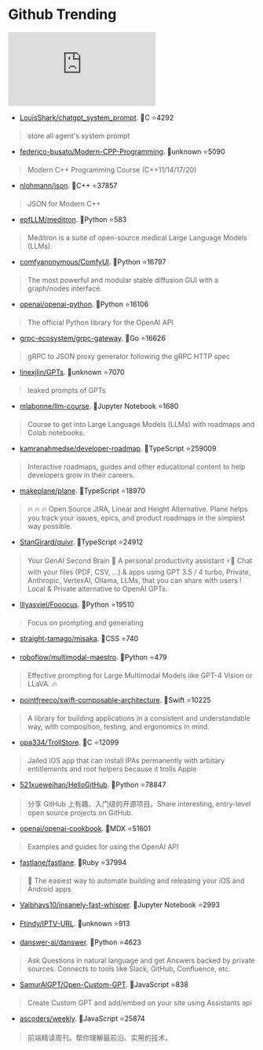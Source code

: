 # Github Trending 
 ![daily-bing](https://api.isoyu.com/bing_images.php) 
 - [LouisShark/chatgpt_system_prompt](https://github.com/LouisShark/chatgpt_system_prompt). 💪C ⭐4292 
 > store all agent's system prompt 
 - [federico-busato/Modern-CPP-Programming](https://github.com/federico-busato/Modern-CPP-Programming). 💪unknown ⭐5090 
 > Modern C++ Programming Course (C++11/14/17/20) 
 - [nlohmann/json](https://github.com/nlohmann/json). 💪C++ ⭐37857 
 > JSON for Modern C++ 
 - [epfLLM/meditron](https://github.com/epfLLM/meditron). 💪Python ⭐583 
 > Meditron is a suite of open-source medical Large Language Models (LLMs). 
 - [comfyanonymous/ComfyUI](https://github.com/comfyanonymous/ComfyUI). 💪Python ⭐16797 
 > The most powerful and modular stable diffusion GUI with a graph/nodes interface. 
 - [openai/openai-python](https://github.com/openai/openai-python). 💪Python ⭐16106 
 > The official Python library for the OpenAI API 
 - [grpc-ecosystem/grpc-gateway](https://github.com/grpc-ecosystem/grpc-gateway). 💪Go ⭐16626 
 > gRPC to JSON proxy generator following the gRPC HTTP spec 
 - [linexjlin/GPTs](https://github.com/linexjlin/GPTs). 💪unknown ⭐7070 
 > leaked prompts of GPTs 
 - [mlabonne/llm-course](https://github.com/mlabonne/llm-course). 💪Jupyter Notebook ⭐1680 
 > Course to get into Large Language Models (LLMs) with roadmaps and Colab notebooks. 
 - [kamranahmedse/developer-roadmap](https://github.com/kamranahmedse/developer-roadmap). 💪TypeScript ⭐259009 
 > Interactive roadmaps, guides and other educational content to help developers grow in their careers. 
 - [makeplane/plane](https://github.com/makeplane/plane). 💪TypeScript ⭐18970 
 > 🔥 🔥 🔥 Open Source JIRA, Linear and Height Alternative. Plane helps you track your issues, epics, and product roadmaps in the simplest way possible. 
 - [StanGirard/quivr](https://github.com/StanGirard/quivr). 💪TypeScript ⭐24912 
 > Your GenAI Second Brain 🧠 A personal productivity assistant ⚡️🤖 Chat with your files (PDF, CSV, ...) & apps using GPT 3.5 / 4 turbo, Private, Anthropic, VertexAI, Ollama, LLMs, that you can share with users ! Local & Private alternative to OpenAI GPTs. 
 - [lllyasviel/Fooocus](https://github.com/lllyasviel/Fooocus). 💪Python ⭐19510 
 > Focus on prompting and generating 
 - [straight-tamago/misaka](https://github.com/straight-tamago/misaka). 💪CSS ⭐740 
 >  
 - [roboflow/multimodal-maestro](https://github.com/roboflow/multimodal-maestro). 💪Python ⭐479 
 > Effective prompting for Large Multimodal Models like GPT-4 Vision or LLaVA. 🔥 
 - [pointfreeco/swift-composable-architecture](https://github.com/pointfreeco/swift-composable-architecture). 💪Swift ⭐10225 
 > A library for building applications in a consistent and understandable way, with composition, testing, and ergonomics in mind. 
 - [opa334/TrollStore](https://github.com/opa334/TrollStore). 💪C ⭐12099 
 > Jailed iOS app that can install IPAs permanently with arbitary entitlements and root helpers because it trolls Apple 
 - [521xueweihan/HelloGitHub](https://github.com/521xueweihan/HelloGitHub). 💪Python ⭐78847 
 > 分享 GitHub 上有趣、入门级的开源项目。Share interesting, entry-level open source projects on GitHub. 
 - [openai/openai-cookbook](https://github.com/openai/openai-cookbook). 💪MDX ⭐51601 
 > Examples and guides for using the OpenAI API 
 - [fastlane/fastlane](https://github.com/fastlane/fastlane). 💪Ruby ⭐37994 
 > 🚀 The easiest way to automate building and releasing your iOS and Android apps 
 - [Vaibhavs10/insanely-fast-whisper](https://github.com/Vaibhavs10/insanely-fast-whisper). 💪Jupyter Notebook ⭐2993 
 >  
 - [Ftindy/IPTV-URL](https://github.com/Ftindy/IPTV-URL). 💪unknown ⭐913 
 >  
 - [danswer-ai/danswer](https://github.com/danswer-ai/danswer). 💪Python ⭐4623 
 > Ask Questions in natural language and get Answers backed by private sources. Connects to tools like Slack, GitHub, Confluence, etc. 
 - [SamurAIGPT/Open-Custom-GPT](https://github.com/SamurAIGPT/Open-Custom-GPT). 💪JavaScript ⭐838 
 > Create Custom GPT and add/embed on your site using Assistants api 
 - [ascoders/weekly](https://github.com/ascoders/weekly). 💪JavaScript ⭐25874 
 > 前端精读周刊。帮你理解最前沿、实用的技术。 
 